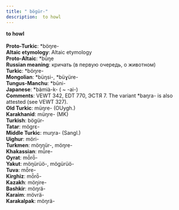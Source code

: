 ```yaml
---
title: " bögür-"
description:  to howl
---
```

<p data-pagefind-weight="0.5">
<strong> to howl</strong><br><br>
<strong>Proto-Turkic</strong>:  *böŋre-<br>
<strong>Altaic etymology</strong>:  Altaic etymology<br>
<strong> Proto-Altaic</strong>:  *bū̀ŋe<br>
<strong>Russian meaning</strong>:  кричать (в первую очередь, о животном)<br>
<strong>Turkic</strong>:  *böŋre-<br>
<strong>Mongolian</strong>:  *büŋsi-, *büɣüre-<br>
<strong>Tungus-Manchu</strong>:  *būni-<br>
<strong>Japanese</strong>:  *bàmià-k- ( ~ -ai-)<br>
<strong>Comments</strong>:  VEWT 342, EDT 770, ЭСТЯ 7. The variant *baŋra- is also attested (see VEWT 327).<br>
<strong>Old Turkic</strong>:  müŋre- (OUygh.)<br>
<strong>Karakhanid</strong>:  müŋre- (MK)<br>
<strong>Turkish</strong>:  bögür-<br>
<strong>Tatar</strong>:  mögrɛ-<br>
<strong>Middle Turkic</strong>:  muŋra- (Sangl.)<br>
<strong>Uighur</strong>:  möri-<br>
<strong>Turkmen</strong>:  möŋŋür-, möŋre-<br>
<strong>Khakassian</strong>:  mǖre-<br>
<strong>Oyrat</strong>:  mȫrȫ-<br>
<strong>Yakut</strong>:  möŋürüö-, mögürüö-<br>
<strong>Tuva</strong>:  mȫre-<br>
<strong>Kirghiz</strong>:  mȫrȫ-<br>
<strong>Kazakh</strong>:  möŋire-<br>
<strong>Bashkir</strong>:  möŋrä-<br>
<strong>Karaim</strong>:  mövrä-<br>
<strong>Karakalpak</strong>:  möŋrä-<br>

</p>

